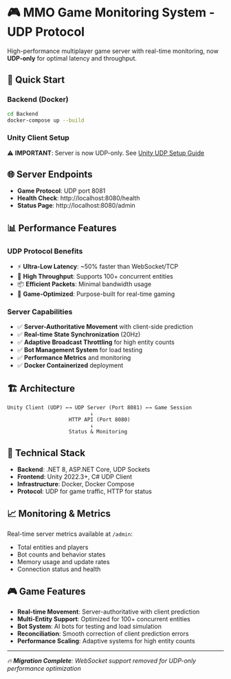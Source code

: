 # 🎮 MMO Game Monitoring System - UDP Protocol

High-performance multiplayer game server with real-time monitoring, now **UDP-only** for optimal latency and throughput.

## 🚀 Quick Start

### Backend (Docker)
```bash
cd Backend
docker-compose up --build
```

### Unity Client Setup
⚠️ **IMPORTANT**: Server is now UDP-only. See [Unity UDP Setup Guide](UnityClient/SETUP_UDP_CLIENT.md)

## 🌐 Server Endpoints

- **Game Protocol**: UDP port 8081
- **Health Check**: http://localhost:8080/health  
- **Status Page**: http://localhost:8080/admin

## 📊 Performance Features

### UDP Protocol Benefits
- ⚡ **Ultra-Low Latency**: ~50% faster than WebSocket/TCP
- 🚀 **High Throughput**: Supports 100+ concurrent entities
- 📦 **Efficient Packets**: Minimal bandwidth usage
- 🎯 **Game-Optimized**: Purpose-built for real-time gaming

### Server Capabilities
- ✅ **Server-Authoritative Movement** with client-side prediction
- ✅ **Real-time State Synchronization** (20Hz)
- ✅ **Adaptive Broadcast Throttling** for high entity counts
- ✅ **Bot Management System** for load testing
- ✅ **Performance Metrics** and monitoring
- ✅ **Docker Containerized** deployment

## 🏗️ Architecture

```
Unity Client (UDP) ←→ UDP Server (Port 8081) ←→ Game Session
                           ↓
                    HTTP API (Port 8080)
                           ↓
                    Status & Monitoring
```

## 🔧 Technical Stack

- **Backend**: .NET 8, ASP.NET Core, UDP Sockets
- **Frontend**: Unity 2022.3+, C# UDP Client
- **Infrastructure**: Docker, Docker Compose
- **Protocol**: UDP for game traffic, HTTP for status

## 📈 Monitoring & Metrics

Real-time server metrics available at `/admin`:
- Total entities and players
- Bot counts and behavior states  
- Memory usage and update rates
- Connection status and health

## 🎮 Game Features

- **Real-time Movement**: Server-authoritative with client prediction
- **Multi-Entity Support**: Optimized for 100+ concurrent entities
- **Bot System**: AI bots for testing and load simulation
- **Reconciliation**: Smooth correction of client prediction errors
- **Performance Scaling**: Adaptive systems for high entity counts

---

*🔥 **Migration Complete**: WebSocket support removed for UDP-only performance optimization*
